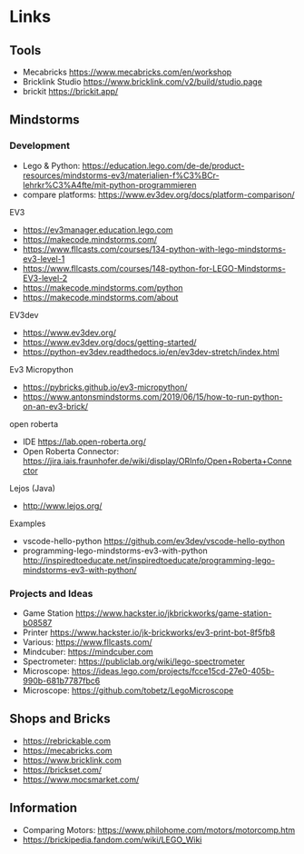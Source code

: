 # Links

## Tools

- Mecabricks <https://www.mecabricks.com/en/workshop>
- Bricklink Studio <https://www.bricklink.com/v2/build/studio.page>
- brickit <https://brickit.app/>

## Mindstorms

### Development

- Lego & Python: <https://education.lego.com/de-de/product-resources/mindstorms-ev3/materialien-f%C3%BCr-lehrkr%C3%A4fte/mit-python-programmieren>
- compare platforms: <https://www.ev3dev.org/docs/platform-comparison/>

EV3

- <https://ev3manager.education.lego.com>
- <https://makecode.mindstorms.com/>
- <https://www.fllcasts.com/courses/134-python-with-lego-mindstorms-ev3-level-1>
- <https://www.fllcasts.com/courses/148-python-for-LEGO-Mindstorms-EV3-level-2>
- <https://makecode.mindstorms.com/python>
- <https://makecode.mindstorms.com/about>

EV3dev

- <https://www.ev3dev.org/>
- <https://www.ev3dev.org/docs/getting-started/>
- <https://python-ev3dev.readthedocs.io/en/ev3dev-stretch/index.html>

Ev3 Micropython

- <https://pybricks.github.io/ev3-micropython/>
- <https://www.antonsmindstorms.com/2019/06/15/how-to-run-python-on-an-ev3-brick/>

open roberta

- IDE <https://lab.open-roberta.org/>
- Open Roberta Connector: <https://jira.iais.fraunhofer.de/wiki/display/ORInfo/Open+Roberta+Connector>

Lejos (Java)

- <http://www.lejos.org/>

Examples

- vscode-hello-python <https://github.com/ev3dev/vscode-hello-python>
- programming-lego-mindstorms-ev3-with-python <http://inspiredtoeducate.net/inspiredtoeducate/programming-lego-mindstorms-ev3-with-python/>

### Projects and Ideas

- Game Station <https://www.hackster.io/jkbrickworks/game-station-b08587>
- Printer <https://www.hackster.io/jk-brickworks/ev3-print-bot-8f5fb8>
- Various: <https://www.fllcasts.com/>
- Mindcuber: <https://mindcuber.com>
- Spectrometer: <https://publiclab.org/wiki/lego-spectrometer>
- Microscope: <https://ideas.lego.com/projects/fcce15cd-27e0-405b-990b-681b7787fbc6>
- Microscope: <https://github.com/tobetz/LegoMicroscope>

## Shops and Bricks

- <https://rebrickable.com>
- <https://mecabricks.com>
- <https://www.bricklink.com>
- <https://brickset.com/>
- <https://www.mocsmarket.com/>

## Information

- Comparing Motors: <https://www.philohome.com/motors/motorcomp.htm>
- <https://brickipedia.fandom.com/wiki/LEGO_Wiki>

